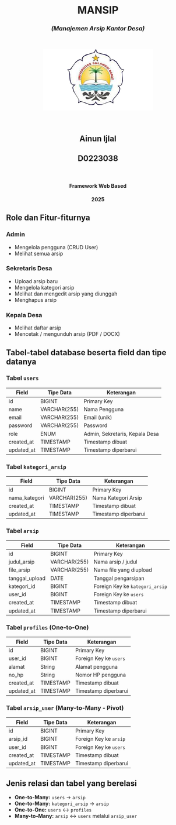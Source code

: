 <div align="center">

# MANSIP  
### *(Manajemen Arsip Kantor Desa)*

<br>

<p align="center">
   <img src="LogUnsulbar.png" alt="Logo" width="300"/>
 </p>

<br>

<h2>Ainun Ijlal</h2>
<h2>D0223038</h2>

<br>

<h4>Framework Web Based</h4>
<h4>2025</h4>

</div>

## Role dan Fitur-fiturnya

### Admin
- Mengelola pengguna (CRUD User)
- Melihat semua arsip

### Sekretaris Desa
- Upload arsip baru
- Mengelola kategori arsip
- Melihat dan mengedit arsip yang diunggah
- Menghapus arsip

### Kepala Desa
- Melihat daftar arsip
- Mencetak / mengunduh arsip (PDF / DOCX)

## Tabel-tabel database beserta field dan tipe datanya

### Tabel `users`
| Field       | Tipe Data    | Keterangan                  |
|-------------|--------------|-----------------------------|
| id          | BIGINT       | Primary Key                 |
| name        | VARCHAR(255) | Nama Pengguna               |
| email       | VARCHAR(255) | Email (unik)                |
| password    | VARCHAR(255) | Password                    |
| role        | ENUM         | Admin, Sekretaris, Kepala Desa |
| created_at  | TIMESTAMP    | Timestamp dibuat            |
| updated_at  | TIMESTAMP    | Timestamp diperbarui        |

### Tabel `kategori_arsip`
| Field         | Tipe Data    | Keterangan            |
|---------------|--------------|-----------------------|
| id            | BIGINT       | Primary Key           |
| nama_kategori | VARCHAR(255) | Nama Kategori Arsip   |
| created_at    | TIMESTAMP    | Timestamp dibuat      |
| updated_at    | TIMESTAMP    | Timestamp diperbarui  |

### Tabel `arsip`
| Field         | Tipe Data    | Keterangan                       |
|---------------|--------------|----------------------------------|
| id            | BIGINT       | Primary Key                      |
| judul_arsip   | VARCHAR(255) | Nama arsip / judul               |
| file_arsip    | VARCHAR(255) | Nama file yang diupload          |
| tanggal_upload| DATE         | Tanggal pengarsipan              |
| kategori_id   | BIGINT       | Foreign Key ke `kategori_arsip` |
| user_id       | BIGINT       | Foreign Key ke `users`           |
| created_at    | TIMESTAMP    | Timestamp dibuat                 |
| updated_at    | TIMESTAMP    | Timestamp diperbarui             |

### Tabel `profiles` (One-to-One)
| Field      | Tipe Data    | Keterangan                   |
|------------|--------------|------------------------------|
| id         | BIGINT       | Primary Key                  |
| user_id    | BIGINT       | Foreign Key ke `users`       |
| alamat     | String       | Alamat pengguna              |
| no_hp      | String       | Nomor HP pengguna            |
| created_at | TIMESTAMP    | Timestamp dibuat             |
| updated_at | TIMESTAMP    | Timestamp diperbarui         |

### Tabel `arsip_user` (Many-to-Many - Pivot)
| Field      | Tipe Data    | Keterangan                           |
|------------|--------------|--------------------------------------|
| id         | BIGINT       | Primary Key                          |
| arsip_id   | BIGINT       | Foreign Key ke `arsip`               |
| user_id    | BIGINT       | Foreign Key ke `users`               |
| created_at | TIMESTAMP    | Timestamp dibuat                     |
| updated_at | TIMESTAMP    | Timestamp diperbarui                 |

## Jenis relasi dan tabel yang berelasi

- **One-to-Many:** `users` → `arsip`  
- **One-to-Many:** `kategori_arsip` → `arsip`  
- **One-to-One:** `users` ↔ `profiles`  
- **Many-to-Many:** `arsip` ↔ `users` melalui `arsip_user`


